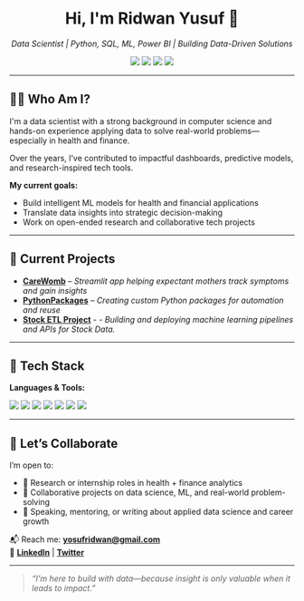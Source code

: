 <h1 align="center">Hi, I'm Ridwan Yusuf 👋</h1>

<p align="center">
  <i>Data Scientist | Python, SQL, ML, Power BI | Building Data-Driven Solutions</i>
</p>

<p align="center">
  <img src="https://img.shields.io/badge/DATA%20SCIENCE-blue?style=for-the-badge&logo=github&logoColor=white" />
  <img src="https://img.shields.io/badge/AI%20FOR%20HEALTH-green?style=for-the-badge&logo=github&logoColor=white" />
  <img src="https://img.shields.io/badge/FINANCE%20ANALYTICS-purple?style=for-the-badge&logo=github&logoColor=white" />
  <img src="https://img.shields.io/badge/MACHINE%20LEARNING-red?style=for-the-badge&logo=github&logoColor=white" />
</p>

---

## 👨‍💻 Who Am I?

I'm a data scientist with a strong background in computer science and hands-on experience applying data to solve real-world problems—especially in health and finance.

Over the years, I’ve contributed to impactful dashboards, predictive models, and research-inspired tech tools.

**My current goals:**
- Build intelligent ML models for health and financial applications  
- Translate data insights into strategic decision-making  
- Work on open-ended research and collaborative tech projects  

---

## 🚀 Current Projects

- [**CareWomb**](https://carewomb.streamlit.app/) – *Streamlit app helping expectant mothers track symptoms and gain insights*
- [**PythonPackages**](https://github.com/GentRoyal/mypackage) – *Creating custom Python packages for automation and reuse*
- [**Stock ETL Project**](https://github.com/GentRoyal/financial-etl-pipeline) - *- Building and deploying machine learning pipelines and APIs for Stock Data.*

---

## 🧰 Tech Stack

**Languages & Tools:**
<p>
  <img src="https://img.shields.io/badge/Python-3776AB?style=flat&logo=python&logoColor=white" />
  <img src="https://img.shields.io/badge/Pandas-150458?style=flat&logo=pandas&logoColor=white" />
  <img src="https://img.shields.io/badge/Jupyter-F37626?style=flat&logo=jupyter&logoColor=white" />
  <img src="https://img.shields.io/badge/Scikit--Learn-F7931E?style=flat&logo=scikit-learn&logoColor=white" />
  <img src="https://img.shields.io/badge/Power%20BI-F2C811?style=flat&logo=powerbi&logoColor=black" />
  <img src="https://img.shields.io/badge/Git-F05032?style=flat&logo=git&logoColor=white" />
  <img src="https://img.shields.io/badge/Streamlit-FF4B4B?style=flat&logo=streamlit&logoColor=white" />

</p>

---

## 🤝 Let’s Collaborate

I’m open to:
- 🤝 Research or internship roles in health + finance analytics
- 🧠 Collaborative projects on data science, ML, and real-world problem-solving
- 🎤 Speaking, mentoring, or writing about applied data science and career growth

📬 Reach me: **[yosufridwan@gmail.com](mailto:yosufridwan@gmail.com)**  
🔗 **[LinkedIn](https://www.linkedin.com/in/yusufridwan)** | **[Twitter](https://twitter.com/RidwanYusuf_)**

---

> *“I’m here to build with data—because insight is only valuable when it leads to impact.”*
